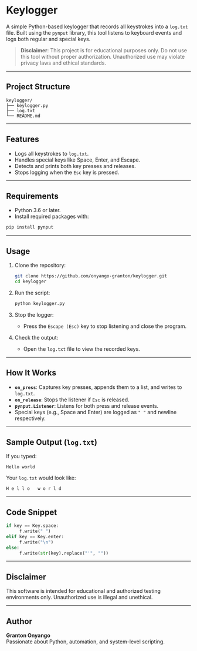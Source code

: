 # Keylogger

A simple Python-based keylogger that records all keystrokes into a `log.txt` file. Built using the `pynput` library, this tool listens to keyboard events and logs both regular and special keys.

> **Disclaimer**: This project is for educational purposes only. Do not use this tool without proper authorization. Unauthorized use may violate privacy laws and ethical standards.

---

## Project Structure

```
keylogger/
├── keylogger.py
├── log.txt
└── README.md
```

---

## Features

- Logs all keystrokes to `log.txt`.
- Handles special keys like Space, Enter, and Escape.
- Detects and prints both key presses and releases.
- Stops logging when the `Esc` key is pressed.

---

## Requirements

- Python 3.6 or later.
- Install required packages with:

```bash
pip install pynput
```

---

## Usage

1. Clone the repository:

    ```bash
    git clone https://github.com/onyango-granton/keylogger.git
    cd keylogger
    ```

2. Run the script:

    ```bash
    python keylogger.py
    ```

3. Stop the logger:

    - Press the `Escape (Esc)` key to stop listening and close the program.

4. Check the output:

    - Open the `log.txt` file to view the recorded keys.

---

## How It Works

- **`on_press`**: Captures key presses, appends them to a list, and writes to `log.txt`.
- **`on_release`**: Stops the listener if `Esc` is released.
- **`pynput.Listener`**: Listens for both press and release events.
- Special keys (e.g., Space and Enter) are logged as `" "` and newline respectively.

---

## Sample Output (`log.txt`)

If you typed:

```
Hello world
```

Your `log.txt` would look like:

```
H e l l o   w o r l d
```

---

## Code Snippet

```python
if key == Key.space:
     f.write(" ")
elif key == Key.enter:
     f.write("\n")
else:
     f.write(str(key).replace("'", ""))
```

---

## Disclaimer

This software is intended for educational and authorized testing environments only. Unauthorized use is illegal and unethical.

---

## Author

**Granton Onyango**  
Passionate about Python, automation, and system-level scripting.

